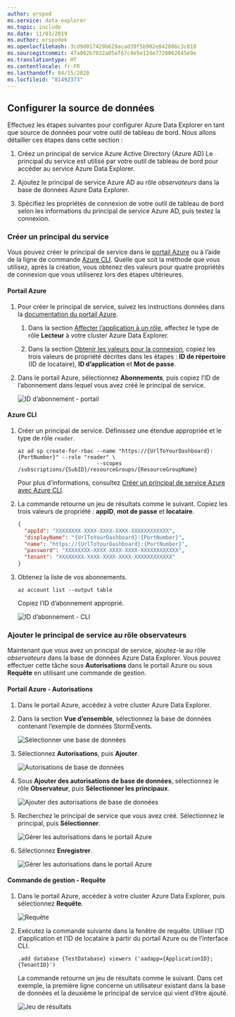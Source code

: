 ```yaml
---
author: orspod
ms.service: data-explorer
ms.topic: include
ms.date: 11/03/2019
ms.author: orspodek
ms.openlocfilehash: 3cd9d017429b629acad39f5b902e842886c3c818
ms.sourcegitcommit: 47a002b7032a05ef67c4e5e12de7720062645e9e
ms.translationtype: HT
ms.contentlocale: fr-FR
ms.lasthandoff: 04/15/2020
ms.locfileid: "81492373"
---
```

## <a name="configure-the-data-source"></a>Configurer la source de données

Effectuez les étapes suivantes pour configurer Azure Data Explorer en tant que source de données pour votre outil de tableau de bord. Nous allons détailler ces étapes dans cette section :

1. Créez un principal de service Azure Active Directory (Azure AD) Le principal du service est utilisé par votre outil de tableau de bord pour accéder au service Azure Data Explorer.

1. Ajoutez le principal de service Azure AD au rôle *observateurs* dans la base de données Azure Data Explorer.

1. Spécifiez les propriétés de connexion de votre outil de tableau de bord selon les informations du principal de service Azure AD, puis testez la connexion.

### <a name="create-a-service-principal"></a>Créer un principal du service

Vous pouvez créer le principal de service dans le [portail Azure](#azure-portal) ou à l’aide de la ligne de commande [Azure CLI](#azure-cli). Quelle que soit la méthode que vous utilisez, après la création, vous obtenez des valeurs pour quatre propriétés de connexion que vous utiliserez lors des étapes ultérieures.

#### <a name="azure-portal"></a>Portail Azure

1. Pour créer le principal de service, suivez les instructions données dans la [documentation du portail Azure](/azure/active-directory/develop/howto-create-service-principal-portal).

    1. Dans la section [Affecter l’application à un rôle](/azure/active-directory/develop/howto-create-service-principal-portal#assign-a-role-to-the-application), affectez le type de rôle **Lecteur** à votre cluster Azure Data Explorer.

    1. Dans la section [Obtenir les valeurs pour la connexion](/azure/active-directory/develop/howto-create-service-principal-portal#get-values-for-signing-in), copiez les trois valeurs de propriété décrites dans les étapes : **ID de répertoire** (ID de locataire), **ID d’application** et **Mot de passe**.

1. Dans le portail Azure, sélectionnez **Abonnements**, puis copiez l’ID de l’abonnement dans lequel vous avez créé le principal de service.

    ![ID d’abonnement - portail](media/data-explorer-configure-data-source/subscription-id-portal.png)

#### <a name="azure-cli"></a>Azure CLI

1. Créer un principal de service. Définissez une étendue appropriée et le type de rôle `reader`.

    ```azurecli
    az ad sp create-for-rbac --name "https://{UrlToYourDashboard}:{PortNumber}" --role "reader" \
                             --scopes /subscriptions/{SubID}/resourceGroups/{ResourceGroupName}
    ```

    Pour plus d’informations, consultez [Créer un principal de service Azure avec Azure CLI](/cli/azure/create-an-azure-service-principal-azure-cli).

1. La commande retourne un jeu de résultats comme le suivant. Copiez les trois valeurs de propriété : **appID**, **mot de passe** et **locataire**.


    ```json
    {
      "appId": "XXXXXXXX-XXXX-XXXX-XXXX-XXXXXXXXXXXX",
      "displayName": "{UrlToYourDashboard}:{PortNumber}",
      "name": "https://{UrlToYourDashboard}:{PortNumber}",
      "password": "XXXXXXXX-XXXX-XXXX-XXXX-XXXXXXXXXXXX",
      "tenant": "XXXXXXXX-XXXX-XXXX-XXXX-XXXXXXXXXXXX"
    }
    ```

1. Obtenez la liste de vos abonnements.

    ```azurecli
    az account list --output table
    ```

    Copiez l’ID d’abonnement approprié.

    ![ID d’abonnement - CLI](media/data-explorer-configure-data-source/subscription-id-cli.png)

### <a name="add-the-service-principal-to-the-viewers-role"></a>Ajouter le principal de service au rôle observateurs

Maintenant que vous avez un principal de service, ajoutez-le au rôle *observateurs* dans la base de données Azure Data Explorer. Vous pouvez effectuer cette tâche sous **Autorisations** dans le portail Azure ou sous **Requête** en utilisant une commande de gestion.

#### <a name="azure-portal---permissions"></a>Portail Azure - Autorisations

1. Dans le portail Azure, accédez à votre cluster Azure Data Explorer.

1. Dans la section **Vue d’ensemble**, sélectionnez la base de données contenant l’exemple de données StormEvents.

    ![Sélectionner une base de données](media/data-explorer-configure-data-source/select-database.png)

1. Sélectionnez **Autorisations**, puis **Ajouter**.

    ![Autorisations de base de données](media/data-explorer-configure-data-source/database-permissions.png)

1. Sous **Ajouter des autorisations de base de données**, sélectionnez le rôle **Observateur**, puis **Sélectionner les principaux**.

    ![Ajouter des autorisations de base de données](media/data-explorer-configure-data-source/add-permission.png)

1. Recherchez le principal de service que vous avez créé. Sélectionnez le principal, puis **Sélectionner**.

    ![Gérer les autorisations dans le portail Azure](media/data-explorer-configure-data-source/new-principals.png)

1. Sélectionnez **Enregistrer**.

    ![Gérer les autorisations dans le portail Azure](media/data-explorer-configure-data-source/save-permission.png)

#### <a name="management-command---query"></a>Commande de gestion - Requête

1. Dans le portail Azure, accédez à votre cluster Azure Data Explorer, puis sélectionnez **Requête**.

    ![Requête](media/data-explorer-configure-data-source/query.png)

1. Exécutez la commande suivante dans la fenêtre de requête. Utiliser l’ID d’application et l’ID de locataire à partir du portail Azure ou de l’interface CLI.

    ```kusto
    .add database {TestDatabase} viewers ('aadapp={ApplicationID};{TenantID}')
    ```

    La commande retourne un jeu de résultats comme le suivant. Dans cet exemple, la première ligne concerne un utilisateur existant dans la base de données et la deuxième le principal de service qui vient d’être ajouté.

    ![Jeu de résultats](media/data-explorer-configure-data-source/result-set.png)
